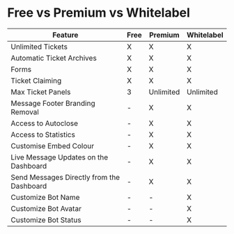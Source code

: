 # Free vs Premium vs Whitelabel

| Feature | Free | Premium | Whitelabel |
|--|--|--|--|
| Unlimited Tickets | X | X | X |
| Automatic Ticket Archives | X | X | X |
| Forms | X | X | X |
| Ticket Claiming | X | X | X |
| Max Ticket Panels | 3 | Unlimited | Unlimited |
| Message Footer Branding Removal | - | X | X |
| Access to Autoclose | - | X | X |
| Access to Statistics | - | X | X |
| Customise Embed Colour | - | X | X |
| Live Message Updates on the Dashboard | - | X | X |
| Send Messages Directly from the Dashboard | - | X | X |
| Customize Bot Name | - | - | X |
| Customize Bot Avatar | - | - | X |
| Customize Bot Status | - | - | X |